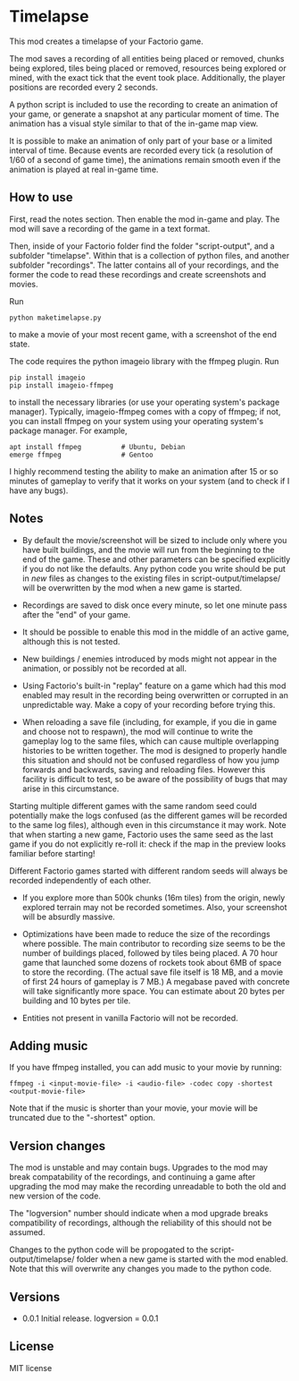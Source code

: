 # Timelapse

This mod creates a timelapse of your Factorio game.

The mod saves a recording of all entities being placed or removed, chunks being
explored, tiles being placed or removed, resources being explored or mined, with
the exact tick that the event took place. Additionally, the player positions
are recorded every 2 seconds. 

A python script is included to use the recording to create an animation of your
game, or generate a snapshot at any particular moment of time. The animation has
a visual style similar to that of the in-game map view.

It is possible to make an animation of only part of your base or a limited
interval of time. Because events are recorded every tick (a resolution of
1/60 of a second of game time), the animations remain smooth even if the
animation is played at real in-game time.

## How to use

First, read the notes section. Then enable the mod in-game and play. The mod will
save a recording of the game in a text format.

Then, inside of your Factorio folder find the folder "script-output", and a
subfolder "timelapse". Within that is a collection of python files, and another
subfolder "recordings". The latter contains all of your recordings, and the
former the code to read these recordings and create screenshots and movies.

Run

    python maketimelapse.py

to make a movie of your most recent game, with a screenshot of the end state.

The code requires the python imageio library with the ffmpeg plugin. Run

    pip install imageio
    pip install imageio-ffmpeg

to install the necessary libraries (or use your operating system's package
manager). Typically, imageio-ffmpeg comes with a copy of ffmpeg; if not, you
can install ffmpeg on your system using your operating system's package
manager. For example,

    apt install ffmpeg          # Ubuntu, Debian
    emerge ffmpeg               # Gentoo

I highly recommend testing the ability to make an animation after 15 or so
minutes of gameplay to verify that it works on your system (and to check if
I have any bugs).

## Notes

* By default the movie/screenshot will be sized to include only where you have
built buildings, and the movie will run from the beginning to the end of the
game. These and other parameters can be specified explicitly if you do not
like the defaults. Any python code you write should be put in *new* files
as changes to the existing files in script-output/timelapse/ will be overwritten
by the mod when a new game is started.

* Recordings are saved to disk once every minute, so let one minute pass after
the "end" of your game.

* It should be possible to enable this mod in the middle of an active game,
although this is not tested.

* New buildings / enemies introduced by mods might not appear in the animation,
or possibly not be recorded at all.

* Using Factorio's built-in "replay" feature on a game which had this mod enabled
may result in the recording being overwritten or corrupted in an unpredictable
way. Make a copy of your recording before trying this.

* When reloading a save file (including, for example, if you die in game and choose
not to respawn), the mod will continue to write the gameplay log to the same files,
which can cause multiple overlapping histories to be written together. The mod is
designed to properly handle this situation and should not be confused regardless
of how you jump forwards and backwards, saving and reloading files. However this
facility is difficult to test, so be aware of the possibility of bugs that may
arise in this circumstance.

Starting multiple different games with the same random seed could potentially make
the logs confused (as the different games will be recorded to the same log files),
although even in this circumstance it may work. Note that when starting a new game,
Factorio uses the same seed as the last game if you do not explicitly re-roll it:
check if the map in the preview looks familiar before starting!

Different Factorio games started with different random seeds will always be
recorded independently of each other.

* If you explore more than 500k chunks (16m tiles) from the origin, newly explored
terrain may not be recorded sometimes. Also, your screenshot will be absurdly massive.

* Optimizations have been made to reduce the size of the recordings where possible.
The main contributor to recording size seems to be the number of buildings placed,
followed by tiles being placed. A 70 hour game that launched some dozens of
rockets took about 6MB of space to store the recording. (The actual save file itself
is 18 MB, and a movie of first 24 hours of gameplay is 7 MB.) A megabase paved with
concrete will take significantly more space. You can estimate about 20 bytes per
building and 10 bytes per tile.

* Entities not present in vanilla Factorio will not be recorded.

## Adding music

If you have ffmpeg installed, you can add music to your movie by running:

    ffmpeg -i <input-movie-file> -i <audio-file> -codec copy -shortest <output-movie-file>

Note that if the music is shorter than your movie, your movie will be truncated
due to the "-shortest" option.

## Version changes

The mod is unstable and may contain bugs. Upgrades to the mod may break
compatability of the recordings, and continuing a game after upgrading the mod
may make the recording unreadable to both the old and new version of the code.

The "logversion" number should indicate when a mod upgrade breaks compatibility
of recordings, although the reliability of this should not be assumed.

Changes to the python code will be propogated to the script-output/timelapse/
folder when a new game is started with the mod enabled. Note that this will
overwrite any changes you made to the python code.

## Versions
 * 0.0.1 Initial release. logversion = 0.0.1

## License

MIT license
